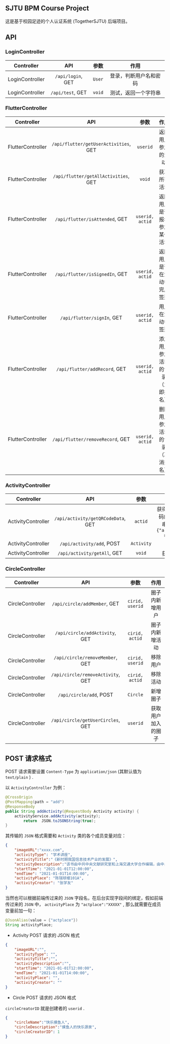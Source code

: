## SJTU BPM Course Project

这是基于校园足迹的个人认证系统 (TogetherSJTU) 后端项目。

## API

### LoginController

|     Controller     |                  API                  |      参数       |                             作用                             |
| :----------------: | :-----------------------------------: | :-------------: | :----------------------------------------------------------: |
|  LoginController   |           `/api/login`, GET           |     `User`      |                    登录，判断用户名和密码                    |
|  LoginController   |           `/api/test`, GET            |     `void`      |                     测试，返回一个字符串                     |

### FlutterController

|     Controller     |                  API                  |      参数       |                             作用                             |
| :----------------: | :-----------------------------------: | :-------------: | :----------------------------------------------------------: |
| FlutterController  | `/api/flutter/getUserActivities`, GET |    `userid`     |                      返回用户参加的活动                      |
| FlutterController  | `/api/flutter/getAllActivities`, GET  |     `void`      |                         获取所有活动                         |
| FlutterController  |    `/api/flutter/isAttended`, GET     | `userid, actid` |                 返回用户是否报名参加某个活动                 |
| FlutterController  |    `/api/flutter/isSignedIn`, GET     | `userid, actid` |                 返回用户是否在活动中完成签到                 |
| FlutterController  |      `/api/flutter/signIn`, GET       | `userid, actid` |                       用户在活动中签到                       |
| FlutterController  |     `/api/flutter/addRecord`, GET     | `userid, actid` |              添加用户参加活动的记录（立即报名）              |
| FlutterController  |   `/api/flutter/removeRecord`, GET    | `userid, actid` |              删除用户参加活动的记录（取消报名）              |

### ActivityController

|     Controller     |                  API                  |      参数       |                             作用                             |
| :----------------: | :-----------------------------------: | :-------------: | :----------------------------------------------------------: |
| ActivityController |  `/api/activity/getQRCodeData`, GET   |     `actid`     | 获得活动签到二维码的 JSON 字符串，格式为：`{"activityID":1, md5:"xxx"}` |
| ActivityController |       `/api/activity/add`, POST       |   `Activity`    |                           添加活动                           |
| ActivityController |      `/api/activity/getAll`, GET      |     `void`      |                         获取所有活动                         |

### CircleController

|    Controller    |                API                |      参数       |        作用        |
| :--------------: | :-------------------------------: | :-------------: | :----------------: |
| CircleController |   `/api/circle/addMember`, GET    | `cirid, userid` |   圈子内新增用户   |
| CircleController |  `/api/circle/addActivity`, GET   | `cirid, actid`  |   圈子内新增活动   |
| CircleController |  `/api/circle/removeMember`, GET  | `cirid, userid` |      移除用户      |
| CircleController | `/api/circle/removeActivity`, GET | `cirid, actid`  |      移除活动      |
| CircleController |      `/api/circle/add`, POST      |    `Circle`     |      新增圈子      |
| CircleController | `/api/circle/getUserCircles`, GET |    `userid`     | 获取用户加入的圈子 |

## POST 请求格式

POST 请求需要设置 `Content-Type` 为 `application/json` (其默认值为 `text/plain` ) .

以 `ActivityController` 为例：
```java
@CrossOrigin
@PostMapping(path = "add")
@ResponseBody
public String addActivity(@RequestBody Activity activity) {
    activityService.addActivity(activity);
        return  JSON.toJSONString(true);
}
```

其传输的 `JSON` 格式需要和 `Activity` 类的各个成员变量对应：
```json
{
    "imageURL":"xxxx.com",
    "activityType": "学术讲座",
    "activityTitle":"《新时期我国信息技术产业的发展》",
    "activityDescription":"该书由中共中央文献研究室和上海交通大学合作编辑，由中央文献出版社和上海交通大学出版社联合出版。全书收入江泽民1983年至2008年间关于信息技术产业和信息化问题的重要论文、报告、讲话、文章27篇，附录2篇，17万余字，其中许多文稿是首次公开发表。",
    "startTime": "2021-01-01T12:00:00",
    "endTime": "2021-01-01T14:00:00",
    "activityPlace": "陈瑞球楼101A",
    "activityCreator": "张学友"
}
```
当然也可以根据前端传过来的 `JSON` 字段名，在后台实现字段间的绑定，假如前端传过来的 `JSON` 中， `activityPlace` 为 `"actplace":"XXXXX"` , 那么就需要在成员变量前加一句：
```java
@JsonAlias(value = {"actplace"})
String activityPlace;
```

+ Activity POST 请求的 JSON 格式

```json
{
    "imageURL":"",
    "activityType": "",
    "activityTitle":"",
    "activityDescription":"",
    "startTime": "2021-01-01T12:00:00",
    "endTime": "2021-01-01T14:00:00",
    "activityPlace": "",
    "activityCreator": ""
}
```

+ Circle POST 请求的 JSON 格式

`circleCreatorID` 就是创建者的 `userid` .

```json
{
    "circleName":"快乐摸鱼人",
    "circleDescription":"摸鱼人的快乐源泉",
    "circleCreatorID": 1
}
```

